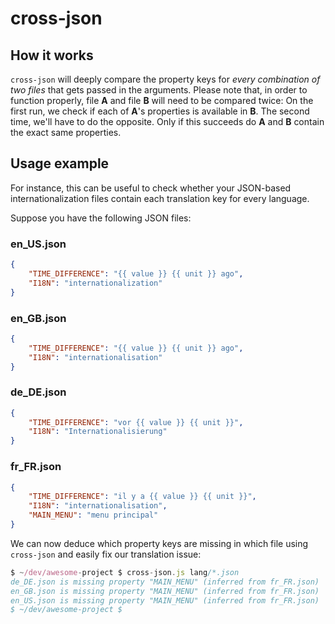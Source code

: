 # cross-json

## How it works

`cross-json` will deeply compare the property keys for *every combination of two files* that gets passed in the arguments. Please note that, in order to function properly, file **A** and file **B** will need to be compared twice: On the first run, we check if each of **A**'s properties is available in **B**. The second time, we'll have to do the opposite. Only if this succeeds do **A** and **B** contain the exact same properties.

## Usage example

For instance, this can be useful to check whether your JSON-based internationalization files contain each translation key for every language.

Suppose you have the following JSON files:

### en_US.json
```json
{
	"TIME_DIFFERENCE": "{{ value }} {{ unit }} ago",
	"I18N": "internationalization"
}
```

### en_GB.json
```json
{
	"TIME_DIFFERENCE": "{{ value }} {{ unit }} ago",
	"I18N": "internationalisation"
}
```

### de_DE.json
```json
{
	"TIME_DIFFERENCE": "vor {{ value }} {{ unit }}",
	"I18N": "Internationalisierung"
}
```

### fr_FR.json
```json
{
	"TIME_DIFFERENCE": "il y a {{ value }} {{ unit }}",
	"I18N": "internationalisation",
	"MAIN_MENU": "menu principal"
}
```

We can now deduce which property keys are missing in which file using `cross-json` and easily fix our translation issue:

```js
$ ~/dev/awesome-project $ cross-json.js lang/*.json
de_DE.json is missing property "MAIN_MENU" (inferred from fr_FR.json)
en_GB.json is missing property "MAIN_MENU" (inferred from fr_FR.json)
en_US.json is missing property "MAIN_MENU" (inferred from fr_FR.json)
$ ~/dev/awesome-project $
```